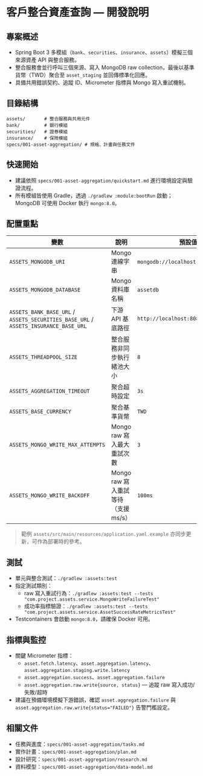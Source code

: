 # 客戶整合資產查詢 — 開發說明

## 專案概述
- Spring Boot 3 多模組（`bank`、`securities`、`insurance`、`assets`）模擬三個來源資產 API 與整合服務。
- 整合服務會並行呼叫三個來源、寫入 MongoDB raw collection，最後以基準貨幣（TWD）聚合至 `asset_staging` 並回傳標準化回應。
- 具備共用錯誤契約、追蹤 ID、Micrometer 指標與 Mongo 寫入重試機制。

## 目錄結構
```
assets/       # 整合服務與共用元件
bank/         # 銀行模組
securities/   # 證券模組
insurance/    # 保險模組
specs/001-asset-aggregation/ # 規格、計畫與任務文件
```

## 快速開始
- 建議依照 `specs/001-asset-aggregation/quickstart.md` 進行環境設定與驗證流程。
- 所有模組皆使用 Gradle，透過 `./gradlew :module:bootRun` 啟動；MongoDB 可使用 Docker 執行 `mongo:8.0`。

## 配置重點
| 變數 | 說明 | 預設值 |
|------|------|--------|
| `ASSETS_MONGODB_URI` | Mongo 連線字串 | `mongodb://localhost:27017/assetdb` |
| `ASSETS_MONGODB_DATABASE` | Mongo 資料庫名稱 | `assetdb` |
| `ASSETS_BANK_BASE_URL` / `ASSETS_SECURITIES_BASE_URL` / `ASSETS_INSURANCE_BASE_URL` | 下游 API 基底路徑 | `http://localhost:808{1,2,3}` |
| `ASSETS_THREADPOOL_SIZE` | 整合服務非同步執行緒池大小 | `8` |
| `ASSETS_AGGREGATION_TIMEOUT` | 聚合超時設定 | `3s` |
| `ASSETS_BASE_CURRENCY` | 聚合基準貨幣 | `TWD` |
| `ASSETS_MONGO_WRITE_MAX_ATTEMPTS` | Mongo raw 寫入最大重試次數 | `3` |
| `ASSETS_MONGO_WRITE_BACKOFF` | Mongo raw 寫入重試等待（支援 ms/s） | `100ms` |

> 範例 `assets/src/main/resources/application.yaml.example` 亦同步更新，可作為部署時的參考。

## 測試
- 單元與整合測試：`./gradlew :assets:test`
- 指定測試類別：
  - raw 寫入重試行為：`./gradlew :assets:test --tests "com.project.assets.service.MongoWriteFailureTest"`
  - 成功率指標驗證：`./gradlew :assets:test --tests "com.project.assets.service.AssetSuccessRateMetricsTest"`
- Testcontainers 會啟動 `mongo:8.0`，請確保 Docker 可用。

## 指標與監控
- 關鍵 Micrometer 指標：
  - `asset.fetch.latency`、`asset.aggregation.latency`、`asset.aggregation.staging.write.latency`
  - `asset.aggregation.success`、`asset.aggregation.failure`
  - `asset.aggregation.raw.write{source, status}` — 追蹤 raw 寫入成功/失敗/超時
- 建議在預備環境模擬下游錯誤，確認 `asset.aggregation.failure` 與 `asset.aggregation.raw.write{status="FAILED"}` 告警門檻設定。

## 相關文件
- 任務與進度：`specs/001-asset-aggregation/tasks.md`
- 實作計畫：`specs/001-asset-aggregation/plan.md`
- 設計研究：`specs/001-asset-aggregation/research.md`
- 資料模型：`specs/001-asset-aggregation/data-model.md`
